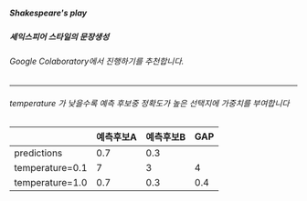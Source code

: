 ##### Shakespeare's play
##### 셰익스피어 스타일의 문장생성  


###### Google Colaboratory에서 진행하기를 추천합니다.
---
  

###### temperature 가 낮을수록 예측 후보중 정확도가 높은 선택지에 가중치를 부여합니다

||예측후보A|예측후보B|GAP|
|------|---|---|---|
|predictions|0.7|0.3||
|temperature=0.1|7|3| 4|
|temperature=1.0|0.7|0.3|0.4|
